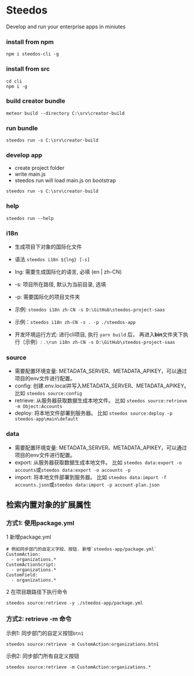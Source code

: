 # Steedos
Develop and run your enterprise apps in miniutes

### install from npm
```
npm i steedos-cli -g
```

### install from src
```
cd cli
npm i -g
```

### build creator bundle
```
meteor build --directory C:\srv\creator-build
```

### run bundle
```
steedos run -s C:\srv\creator-build
```

### develop app
- create project folder
- write main.js
- steedos run will load main.js on bootstrap
```
steedos run -s C:\srv\creator-build
```

### help
```
steedos run --help
```

### i18n
- 生成项目下对象的国际化文件
- 语法 `steedos i18n ${lng} [-s]`
- lng: 需要生成国际化的语言, 必填 (en | zh-CN)
- -s: 项目所在路径, 默认为当前目录, 选填
- -p: 需要国际化的项目文件夹
- 示例: `steedos i18n zh-CN -s D:\GitHub\steedos-project-saas`
- 示例：`steedos i18n zh-CN -s . -p ./steedos-app`

- 开发环境运行方式: 进行cli项目, 执行 `yarn build` 后， 再进入**bin**文件夹下执行（示例）: `.\run i18n zh-CN -s D:\GitHub\steedos-project-saas`

### source
- 需要配置环境变量: METADATA_SERVER、METADATA_APIKEY，可以通过项目的env文件进行配置。
- config: 创建.env.local并写入METADATA_SERVER、METADATA_APIKEY。 比如 `steedos source:config`
- retrieve: 从服务器获取数据生成本地文件。 比如 `steedos source:retrieve -m Object:Accounts`
- deploy: 将本地文件部署到服务器。 比如 `steedos source:deploy -p steedos-app\main\default`

### data
- 需要配置环境变量: METADATA_SERVER、METADATA_APIKEY，可以通过项目的env文件进行配置。
- export: 从服务器获取数据生成本地文件。 比如 `steedos data:export -o accounts`或`steedos data:export -o accounts -p`
- import: 将本地文件部署到服务器。 比如 `steedos data:import -f accounts.json`或`steedos data:import -p account-plan.json`


## 检索内置对象的扩展属性

### 方式1: 使用package.yml
1 新增package.yml
```
# 例如同步部门的自定义字段、按钮. 新增`steedos-app/package.yml`
CustomAction:
  - organizations.*
CustomActionScript:
  - organizations.*
CustomField:
  - organizations.*
```

2 在项目跟路径下执行命令
```
steedos source:retrieve -y ./steedos-app/package.yml
```
### 方式2: retrieve -m 命令
示例1: 同步部门的自定义按钮`btn1`
```
steedos source:retrieve -m CustomAction:organizations.btn1
```
示例2: 同步部门所有自定义按钮
```
steedos source:retrieve -m CustomAction:organizations.*
```

